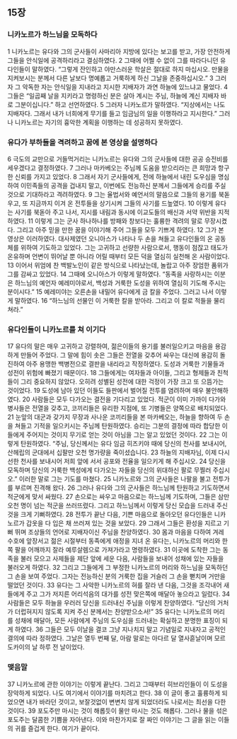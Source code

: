 ## 15장
### 니카노르가 하느님을 모독하다
1 니카노르는 유다와 그의 군사들이 사마리아 지방에 있다는 보고를 받고, 가장 안전하게 그들을 안식일에 공격하리라고 결심하였다.
2 그때에 어쩔 수 없이 그를 따라다니던 유다인들이 말하였다. “그렇게 잔인하고 야만스러운 학살은 절대로 하지 마십시오. 만물을 지켜보시는 분께서 다른 날보다 명예롭고 거룩하게 하신 그날을 존중하십시오.”
3 그러자 그 악독한 자는 안식일을 지내라고 지시한 지배자가 과연 하늘에 있느냐고 물었다.
4 그들은 “일곱째 날을 지키라고 명령하신 분은 살아 계시는 주님, 하늘에 계신 지배자 바로 그분이십니다.” 하고 선언하였다.
5 그러자 니카노르가 말하였다. “지상에서는 나도 지배자다. 그래서 내가 너희에게 무기를 들고 임금님의 일을 이행하라고 지시한다.” 그러나 니카노르는 자기의 흉악한 계획을 이행하는 데 성공하지 못하였다.
### 유다가 부하들을 격려하고 꿈에 본 영상을 설명하다
6 극도의 교만으로 거들먹거리는 니카노르는 유다와 그의 군사들에 대한 공공 승전비를 세우겠다고 결정하였다.
7 그러나 마카베오는 주님께 도움을 받으리라는 큰 희망과 항구한 신뢰를 가지고 있었다.
8 그래서 자기 군사들에게, 전에 하늘에서 내린 도우심을 명심하여 이민족들의 공격을 겁내지 말고, 이번에도 전능하신 분께서 그들에게 승리를 주실 것으로 기대하라고 격려하였다.
9 그는 율법서와 예언서의 말씀으로 그들의 용기를 북돋우고, 또 지금까지 이겨 온 전투들을 상기시켜 그들의 사기를 드높였다.
10 이렇게 유다는 사기를 북돋아 주고 나서, 지시를 내림과 동시에 이교도들의 배신과 서약 위반을 지적하였다.
11 이렇게 그는 군사 하나하나를 방패와 창보다는 훌륭한 격려의 말로 무장시켰다. 그리고 아주 믿을 만한 꿈을 이야기해 주어 그들을 모두 기쁘게 하였다.
12 그가 본 영상은 이러하였다. 대사제였던 오니아스가 나타나 두 손을 쳐들고 유다인들의 온 공동체를 위하여 기도하고 있었다. 그는 고귀하고 선량한 사람으로서, 행동이 점잖고 태도가 온유하며 언변이 뛰어날 뿐 아니라 어릴 때부터 모든 덕을 열심히 실천해 온 사람이었다.
13 이어서 위엄에 찬 백발노인이 같은 방식으로 나타났는데, 놀랍고 아주 장엄한 품위가 그를 감싸고 있었다.
14 그때에 오니아스가 이렇게 말하였다. “동족을 사랑하시는 이분은 하느님의 예언자 예레미야로서, 백성과 거룩한 도성을 위하여 열심히 기도해 주시는 분이시다.”
15 예레미야는 오른손을 내밀어 유다에게 금 칼을 주었다. 그러고 나서 이렇게 말하였다.
16 “하느님의 선물인 이 거룩한 칼을 받아라. 그리고 이 칼로 적들을 물리쳐라.”
### 유다인들이 니카노르를 쳐 이기다
17 유다의 말은 매우 고귀하고 강렬하여, 젊은이들의 용기를 불러일으키고 마음을 용감하게 만들어 주었다. 그 말에 힘이 솟은 그들은 전열을 갖추어 싸우는 대신에 용감히 돌진하여 아주 용맹한 백병전으로 결판을 내리라고 작정하였다. 도성과 거룩한 기물들과 성전이 위험에 빠졌기 때문이다.
18 그들에게는 여자들과 아이들, 그리고 형제들과 친척들이 그리 중요하지 않았다. 오히려 성별된 성전에 대한 걱정이 가장 크고 또 으뜸가는 것이었다.
19 도성에 남아 있던 이들도 들판에서 벌어질 전투를 염려하며 매우 불안해하였다.
20 사람들은 모두 다가오는 결전을 기다리고 있었다. 적군이 이미 가까이 다가와 병사들은 전열을 갖추고, 코끼리들은 유리한 지점에, 또 기병들은 양쪽으로 배치되었다.
21 눈앞의 대군과 갖가지 무장과 사나운 코끼리들을 본 마카베오는, 하늘을 향하여 두 손을 쳐들고 기적을 일으키시는 주님께 탄원하였다. 승리는 그분의 결정에 따라 합당한 이들에게 주어지는 것이지 무기로 얻는 것이 아님을 그는 알고 있었던 것이다.
22 그는 이렇게 탄원하였다. “주님, 당신께서는 유다 임금 히즈키야 때에 당신의 천사를 보내시어, 산헤립의 군대에서 십팔만 오천 명가량을 죽이셨습니다.
23 하늘의 지배자님, 이제 다시 선한 천사를 보내시어 저희 앞에 서서 공포와 전율을 일으키게 해 주십시오.
24 당신을 모독하며 당신의 거룩한 백성에게 다가오는 자들을 당신의 위대하신 팔로 무찔러 주십시오.” 이러한 말로 그는 기도를 마쳤다.
25 니카노르와 그의 군사들은 나팔을 불고 전투가를 부르며 진격해 왔다.
26 그러나 유다와 그의 군사들은 하느님께 탄원하고 기도하면서 적군에게 맞서 싸웠다.
27 손으로는 싸우고 마음으로는 하느님께 기도하며, 그들은 삼만 오천 명이 넘는 적군을 쓰러뜨렸다. 그리고 하느님께서 이렇게 당신 모습을 드러내 주신 것을 크게 기뻐하였다.
28 전투가 끝난 다음, 기쁜 마음으로 돌아오던 유다인들은 니카노르가 갑옷을 다 입은 채 쓰러져 있는 것을 보았다.
29 그래서 그들은 환성을 지르고 기뻐 뛰며 조상들의 언어로 지배자이신 주님을 찬양하였다.
30 몸과 마음을 다하여 겨레 수호에 앞장서고 젊은 시절부터 동족에게 애정을 지녀 온 유다는, 니카노르의 머리와 한쪽 팔을 어깨까지 잘라 예루살렘으로 가져가라고 명령하였다.
31 이곳에 도착한 그는 동족을 불러 모으고 사제들을 제단 앞에 세운 다음, 사람들을 보내어 성채에 있는 자들을 불러오게 하였다.
32 그리고 그들에게 그 부정한 니카노르의 머리와 하느님을 모독하던 그 손을 보여 주었다. 그자는 전능하신 분의 거룩한 집을 거슬러 그 손을 뻗치며 거만을 떨었던 것이다.
33 유다는 그 사악한 니카노르의 혀를 잘라 낸 다음, 그것을 조각내어 새들에게 주고 그가 저지른 어리석음의 대가를 성전 맞은쪽에 매달아 놓으라고 일렀다.
34 사람들은 모두 하늘을 우러러 당신을 드러내신 주님을 이렇게 찬양하였다. “당신의 거처가 더럽혀지지 않도록 지켜 주신 분께서는 찬양받으소서!”
35 유다는 니카노르의 머리를 성채에 매달아, 모든 사람에게 주님의 도우심을 드러내는 확실하고 분명한 표징이 되게 하였다.
36 그들은 모두 이날을 결코 그냥 지나치지 말고 기념일로 지내자고 공적인 결의에 따라 정하였다. 그날은 열두 번째 달, 아람 말로는 아다르 달 열사흗날이며 모르도카이의 날 하루 전 날이었다.
### 맺음말
37 니카노르에 관한 이야기는 이렇게 끝난다. 그리고 그때부터 히브리인들이 이 도성을 장악하게 되었다. 나도 여기에서 이야기를 마치려고 한다.
38 이 글이 좋고 훌륭하게 되었으면 내가 바라던 것이고, 보잘것없이 변변치 않게 되었더라도 나로서는 최선을 다한 것이다.
39 포도주만 마시는 것이 해롭듯이 물만 마시는 것도 해롭다. 그러나 물을 섞은 포도주는 달콤한 기쁨을 자아낸다. 이와 마찬가지로 잘 짜인 이야기는 그 글을 읽는 이들의 귀를 즐겁게 한다. 여기가 끝이다.
